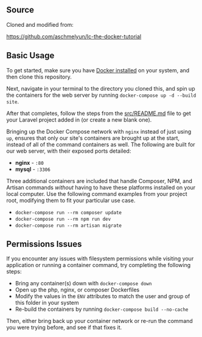 ## Source
Cloned and modified from:

https://github.com/aschmelyun/lc-the-docker-tutorial

## Basic Usage

To get started, make sure you have [Docker installed](https://docs.docker.com/docker-for-mac/install/) on your system, and then clone this repository.

Next, navigate in your terminal to the directory you cloned this, and spin up the containers for the web server by running `docker-compose up -d --build site`.

After that completes, follow the steps from the [src/README.md](src/README.md) file to get your Laravel project added in (or create a new blank one).

Bringing up the Docker Compose network with `nginx` instead of just using `up`, ensures that only our site's containers are brought up at the start, instead of all of the command containers as well. The following are built for our web server, with their exposed ports detailed:

- **nginx** - `:80`
- **mysql** - `:3306`

Three additional containers are included that handle Composer, NPM, and Artisan commands *without* having to have these platforms installed on your local computer. Use the following command examples from your project root, modifying them to fit your particular use case.

- `docker-compose run --rm composer update`
- `docker-compose run --rm npm run dev`
- `docker-compose run --rm artisan migrate`

## Permissions Issues

If you encounter any issues with filesystem permissions while visiting your application or running a container command, try completing the following steps:

- Bring any container(s) down with `docker-compose down`
- Open up the php, nginx, or composer Dockerfiles
- Modify the values in the `ENV` attributes to match the user and group of this folder in your system
- Re-build the containers by running `docker-compose build --no-cache`

Then, either bring back up your container network or re-run the command you were trying before, and see if that fixes it.